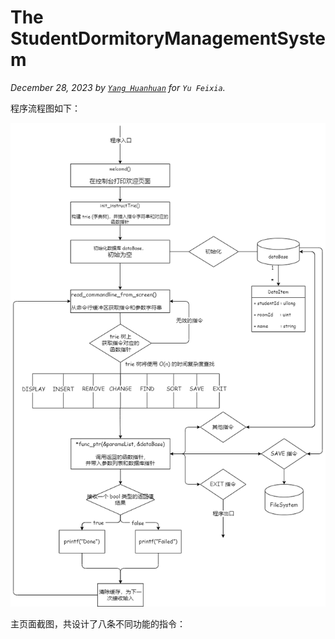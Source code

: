 # The StudentDormitoryManagementSystem

_December 28, 2023 by [`Yang Huanhuan`](https://github.com/huanhuanonly) for `Yu Feixia`._

程序流程图如下：

![](flow-chart.png)

主页面截图，共设计了八条不同功能的指令：